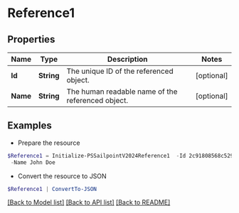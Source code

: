 # Reference1
## Properties

Name | Type | Description | Notes
------------ | ------------- | ------------- | -------------
**Id** | **String** | The unique ID of the referenced object. | [optional] 
**Name** | **String** | The human readable name of the referenced object. | [optional] 

## Examples

- Prepare the resource
```powershell
$Reference1 = Initialize-PSSailpointV2024Reference1  -Id 2c91808568c529c60168cca6f90c1313 `
 -Name John Doe
```

- Convert the resource to JSON
```powershell
$Reference1 | ConvertTo-JSON
```

[[Back to Model list]](../README.md#documentation-for-models) [[Back to API list]](../README.md#documentation-for-api-endpoints) [[Back to README]](../README.md)

